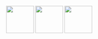 <a href="https://www.hackerrank.com/hieuppham" title="My HackerRank profile"><img src="https://hrcdn.net/community-frontend/assets/favicon-ddc852f75a.png" width="75" height="75"/></a>
<a href="https://www.linkedin.com/in/trung-hi%E1%BA%BFu-ph%E1%BA%A1m-841675204/" title="My LinkedIn profile"><img src="https://static-exp1.licdn.com/sc/h/akt4ae504epesldzj74dzred8" width="75" height="75"/></a>
<a href="https://www.facebook.com/p.trg.hieu" title="Messenger"><img src="https://static.xx.fbcdn.net/rsrc.php/ym/r/YQbyhl59TWY.ico" width="75" height="75"/></a>
